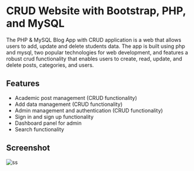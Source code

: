 # CRUD Website with Bootstrap, PHP, and MySQL

The PHP & MySQL Blog App with CRUD application is a web that allows users to add, update and delete students data. The app is built using php and mysql, two popular technologies for web development, and features a robust crud functionality that enables users to create, read, update, and delete posts, categories, and users.

## Features

- Academic post management (CRUD functionality)
- Add data management (CRUD functionality)
- Admin management and authentication (CRUD functionality)
- Sign in and sign up functionality
- Dashboard panel for admin
- Search functionality

## Screenshot 
![ss](https://github.com/AnandaSheva/CRUD-Web-with-PHPNative/assets/112398221/2ebc3ad9-73c0-439f-bacc-626b5cb7608a)
